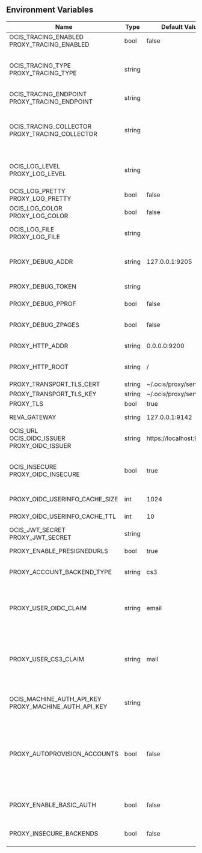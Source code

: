 ## Environment Variables

| Name | Type | Default Value | Description |
|------|------|---------------|-------------|
| OCIS_TRACING_ENABLED<br/>PROXY_TRACING_ENABLED | bool | false | Activates tracing.|
| OCIS_TRACING_TYPE<br/>PROXY_TRACING_TYPE | string |  | The type of tracing. Defaults to "", which is the same as "jaeger". Allowed tracing types are "jaeger" and "" as of now.|
| OCIS_TRACING_ENDPOINT<br/>PROXY_TRACING_ENDPOINT | string |  | The endpoint of the tracing agent.|
| OCIS_TRACING_COLLECTOR<br/>PROXY_TRACING_COLLECTOR | string |  | The HTTP endpoint for sending spans directly to a collector, i.e. http://jaeger-collector:14268/api/traces. Only used if the tracing endpoint is unset.|
| OCIS_LOG_LEVEL<br/>PROXY_LOG_LEVEL | string |  | The log level. Valid values are: "panic", "fatal", "error", "warn", "info", "debug", "trace".|
| OCIS_LOG_PRETTY<br/>PROXY_LOG_PRETTY | bool | false | Activates pretty log output.|
| OCIS_LOG_COLOR<br/>PROXY_LOG_COLOR | bool | false | Activates colorized log output.|
| OCIS_LOG_FILE<br/>PROXY_LOG_FILE | string |  | The path to the log file. Activates logging to this file if set.|
| PROXY_DEBUG_ADDR | string | 127.0.0.1:9205 | Bind address of the debug server, where metrics, health, config and debug endpoints will be exposed.|
| PROXY_DEBUG_TOKEN | string |  | Token to secure the metrics endpoint|
| PROXY_DEBUG_PPROF | bool | false | Enables pprof, which can be used for profiling|
| PROXY_DEBUG_ZPAGES | bool | false | Enables zpages, which can be used for collecting and viewing in-memory traces.|
| PROXY_HTTP_ADDR | string | 0.0.0.0:9200 | The bind address of the HTTP service.|
| PROXY_HTTP_ROOT | string | / | Subdirectory that serves as the root for this HTTP service.|
| PROXY_TRANSPORT_TLS_CERT | string | ~/.ocis/proxy/server.crt | |
| PROXY_TRANSPORT_TLS_KEY | string | ~/.ocis/proxy/server.key | |
| PROXY_TLS | bool | true | |
| REVA_GATEWAY | string | 127.0.0.1:9142 | The CS3 gateway endpoint.|
| OCIS_URL<br/>OCIS_OIDC_ISSUER<br/>PROXY_OIDC_ISSUER | string | https://localhost:9200 | URL of the OIDC issuer. It defaults to URL of the builtin IDP.|
| OCIS_INSECURE<br/>PROXY_OIDC_INSECURE | bool | true | Disable TLS certificate validation for connections to the IDP. (not recommended for production environments.|
| PROXY_OIDC_USERINFO_CACHE_SIZE | int | 1024 | Cache size for oidc user info.|
| PROXY_OIDC_USERINFO_CACHE_TTL | int | 10 | Max TTL for the oidc user info cache.|
| OCIS_JWT_SECRET<br/>PROXY_JWT_SECRET | string |  | The secret to mint and validate jwt tokens.|
| PROXY_ENABLE_PRESIGNEDURLS | bool | true | Allow ocs to get a signing key to sign requests.|
| PROXY_ACCOUNT_BACKEND_TYPE | string | cs3 | Account backend the proxy should use, currenly only 'cs3' is possible here.|
| PROXY_USER_OIDC_CLAIM | string | email | The name of an OpenID Connect claim that should be used for resolving users with the account backend. Currently defaults to 'email'.|
| PROXY_USER_CS3_CLAIM | string | mail | The name of a CS3 user attribute (claim) that should be mapped to the 'user_oidc_claim'. Currently defaults to 'mail' (other possible values are: 'username', 'displayname')|
| OCIS_MACHINE_AUTH_API_KEY<br/>PROXY_MACHINE_AUTH_API_KEY | string |  | Machine auth API key used for accessing the 'auth-machine' service to impersonate users.|
| PROXY_AUTOPROVISION_ACCOUNTS | bool | false | Set this to 'true' to automatically provsion users that do not yet exist in the users service on-demand upon first signin. To use this a write-enabled libregraph user backend needs to be setup an running.|
| PROXY_ENABLE_BASIC_AUTH | bool | false | Set this to true to enable 'basic' (username/password) authentication.|
| PROXY_INSECURE_BACKENDS | bool | false | Disable TLS certificate validation for all http backend connections.|